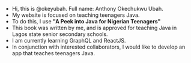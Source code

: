 - Hi, this is @okeyubah. Full name: Anthony Okechukwu Ubah.
- My website is focused on teaching teenagers Java.
- To do this, I use **"A Peek into Java for Nigerian Teenagers"**
- This book was written by me, and is approved for teaching Java in Lagos state senior secondary schools.
- I am currently learning GraphQL and ReactJS.
- In conjunction with interested collaborators, I would like to develop an app that teaches teenagers Java.
